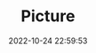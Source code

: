 ---
weight: 1
images:
- /images/edited/111.jpeg
title: Picture
date: 2022-10-24 22:59:53
tags:
- luminar
- work
---